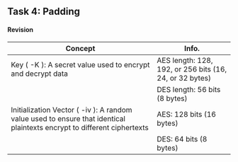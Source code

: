 ## Task 4: Padding

#### Revision
| Concept | Info. |
| ------- | ---------- |
| Key ( -K ): A secret value used to encrypt and decrypt data | AES length: 128, 192, or 256 bits (16, 24, or 32 bytes) |
| | DES length: 56 bits (8 bytes) |
| Initialization Vector ( -iv ): A random value used to ensure that identical plaintexts encrypt to different ciphertexts | AES: 128 bits (16 bytes) |
| | DES: 64 bits (8 bytes) |
